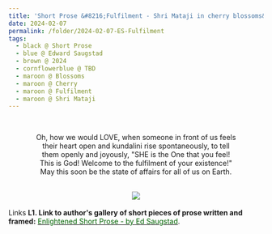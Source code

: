 ```yaml
---
title: 'Short Prose &#8216;Fulfilment - Shri Mataji in cherry blossoms&#8217; by Edward Saugstad'
date: 2024-02-07
permalink: /folder/2024-02-07-ES-Fulfilment
tags:
  - black @ Short Prose
  - blue @ Edward Saugstad
  - brown @ 2024
  - cornflowerblue @ TBD
  - maroon @ Blossoms
  - maroon @ Cherry
  - maroon @ Fulfilment
  - maroon @ Shri Mataji  
---
```


<br>

<p style="text-align:center;">
Oh, how we would LOVE, when someone in front of us feels<br>
their heart open and kundalini rise spontaneously, to tell<br>
them openly and joyously, "SHE is the One that you feel!<br>
This is God! Welcome to the fulfilment of your existence!"<br>
May this soon be the state of affairs for all of us on Earth.<br>
</p>

<br>

<div style="text-align: center"><img src="https://pub-d2961b45870447fba8dbefdcd37b9c76.r2.dev/Short_Prose_'Fulfilment_-_Shri_Mataji_in_cherry_blossoms'_by_Edward_Saugstad.jpg" /></div>

<br>

<wave-list>
<list-title color="DarkSeaGreen" width="25">Links</list-title>
  <list-item color="BlanchedAlmond"  width="285"><b> L1. Link to author's gallery of short pieces of prose written and framed:</b> <a href="https://imageevent.com/sahaja/art/enlightenedshortproseframedbyeds"><font color="DarkGreen">Enlightened Short Prose - by Ed Saugstad</font></a>. </list-item>
</wave-list>